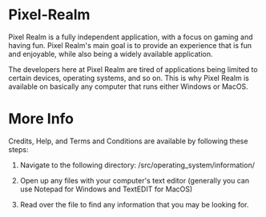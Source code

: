 # Pixel-Realm

Pixel Realm is a fully independent application, with a focus on gaming and having fun. Pixel Realm's main goal is to provide an experience that is fun and enjoyable, while also being a widely available application.

The developers here at Pixel Realm are tired of applications being limited to certain devices, operating systems, and so on. This is why Pixel Realm is available on basically any computer that runs either Windows or MacOS.

# More Info

Credits, Help, and Terms and Conditions are available by following these steps:

1. Navigate to the following directory: /src/operating_system/information/

2. Open up any files with your computer's text editor (generally you can use Notepad for Windows and TextEDIT for MacOS)

3. Read over the file to find any information that you may be looking for.